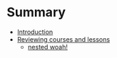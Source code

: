# Summary

* [Introduction](README.md)
* [Reviewing courses and lessons](/01-primary-functions/lesson-review.md)
    * [nested woah!]()
   
